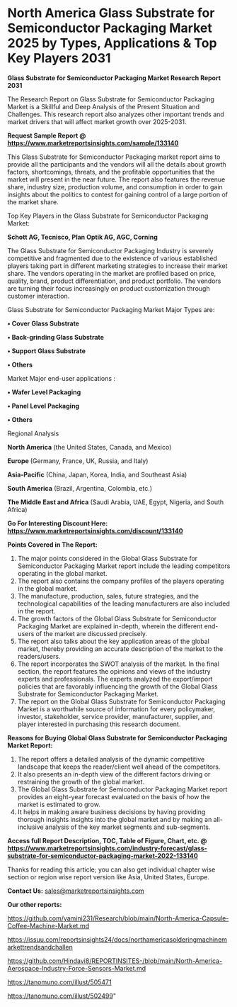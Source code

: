 # North America Glass Substrate for Semiconductor Packaging Market 2025 by Types, Applications & Top Key Players 2031

<strong>Glass Substrate for Semiconductor Packaging Market Research Report 2031</strong>

The Research Report on Glass Substrate for Semiconductor Packaging Market is a Skillful and Deep Analysis of the Present Situation and Challenges. This research report also analyzes other important trends and market drivers that will affect market growth over 2025-2031.

<strong>Request Sample Report @ <a href=https://www.marketreportsinsights.com/sample/133140>https://www.marketreportsinsights.com/sample/133140</a></strong>

This Glass Substrate for Semiconductor Packaging market report aims to provide all the participants and the vendors will all the details about growth factors, shortcomings, threats, and the profitable opportunities that the market will present in the near future. The report also features the revenue share, industry size, production volume, and consumption in order to gain insights about the politics to contest for gaining control of a large portion of the market share.

Top Key Players in the Glass Substrate for Semiconductor Packaging Market:

<strong>Schott AG, Tecnisco, Plan Optik AG, AGC, Corning</strong>

The Glass Substrate for Semiconductor Packaging Industry is severely competitive and fragmented due to the existence of various established players taking part in different marketing strategies to increase their market share. The vendors operating in the market are profiled based on price, quality, brand, product differentiation, and product portfolio. The vendors are turning their focus increasingly on product customization through customer interaction.

Glass Substrate for Semiconductor Packaging Market Major Types are:

<strong>• Cover Glass Substrate

• Back-grinding Glass Substrate

• Support Glass Substrate

• Others</strong>

Market Major end-user applications :

<strong>• Wafer Level Packaging

• Panel Level Packaging

• Others</strong>

Regional Analysis

</u><strong><b>North America</b></strong> (the United States, Canada, and Mexico)

<strong><b>Europe </b></strong>(Germany, France, UK, Russia, and Italy)

<strong><b>Asia-Pacific</b></strong> (China, Japan, Korea, India, and Southeast Asia)

<strong><b>South America</b></strong> (Brazil, Argentina, Colombia, etc.)

<strong><b>The Middle East and Africa</b></strong> (Saudi Arabia, UAE, Egypt, Nigeria, and South Africa)

<strong>Go For Interesting Discount Here: <a href=https://www.marketreportsinsights.com/discount/133140>https://www.marketreportsinsights.com/discount/133140</a></strong>

<strong>Points Covered in The Report:</strong>
<ol>
  <li>The major points considered in the Global Glass Substrate for Semiconductor Packaging Market report include the leading competitors operating in the global market.</li>
  <li>The report also contains the company profiles of the players operating in the global market.</li>
  <li>The manufacture, production, sales, future strategies, and the technological capabilities of the leading manufacturers are also included in the report.</li>
  <li>The growth factors of the Global Glass Substrate for Semiconductor Packaging Market are explained in-depth, wherein the different end-users of the market are discussed precisely.</li>
  <li>The report also talks about the key application areas of the global market, thereby providing an accurate description of the market to the readers/users.</li>
  <li>The report incorporates the SWOT analysis of the market. In the final section, the report features the opinions and views of the industry experts and professionals. The experts analyzed the export/import policies that are favorably influencing the growth of the Global Glass Substrate for Semiconductor Packaging Market.</li>
  <li>The report on the Global Glass Substrate for Semiconductor Packaging Market is a worthwhile source of information for every policymaker, investor, stakeholder, service provider, manufacturer, supplier, and player interested in purchasing this research document.</li>
</ol>
<strong>Reasons for Buying Global Glass Substrate for Semiconductor Packaging Market Report:</strong>

<ol>
  <li>The report offers a detailed analysis of the dynamic competitive landscape that keeps the reader/client well ahead of the competitors.</li>
  <li>It also presents an in-depth view of the different factors driving or restraining the growth of the global market.</li>
  <li>The Global Glass Substrate for Semiconductor Packaging Market report provides an eight-year forecast evaluated on the basis of how the market is estimated to grow.</li>
  <li>It helps in making aware business decisions by having providing thorough insights insights into the global market and by making an all-inclusive analysis of the key market segments and sub-segments.</li>
</ol>
<strong>Access full Report Description, TOC, Table of Figure, Chart, etc. @ <a href=https://www.marketreportsinsights.com/industry-forecast/glass-substrate-for-semiconductor-packaging-market-2022-133140>https://www.marketreportsinsights.com/industry-forecast/glass-substrate-for-semiconductor-packaging-market-2022-133140</a></strong>


Thanks for reading this article; you can also get individual chapter wise section or region wise report version like Asia, United States, Europe.

<strong>Contact Us:</strong>
sales@marketreportsinsights.com

<strong>Our other reports:</strong>

<a href=https://github.com/yamini231/Research/blob/main/North-America-Capsule-Coffee-Machine-Market.md>https://github.com/yamini231/Research/blob/main/North-America-Capsule-Coffee-Machine-Market.md</a>

<a href=https://issuu.com/reportsinsights24/docs/northamericasolderingmachinemarkettrendsandchallen>https://issuu.com/reportsinsights24/docs/northamericasolderingmachinemarkettrendsandchallen</a>

<a href=https://github.com/Hindavi8/REPORTINSITES-/blob/main/North-America-Aerospace-Industry-Force-Sensors-Market.md>https://github.com/Hindavi8/REPORTINSITES-/blob/main/North-America-Aerospace-Industry-Force-Sensors-Market.md</a>

<a href=https://tanomuno.com/illust/505471>https://tanomuno.com/illust/505471</a>

<a href=https://tanomuno.com/illust/502499>https://tanomuno.com/illust/502499</a>"
